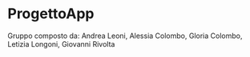 # ProgettoApp
Gruppo composto da: Andrea Leoni, Alessia Colombo, Gloria Colombo, Letizia Longoni, Giovanni Rivolta
